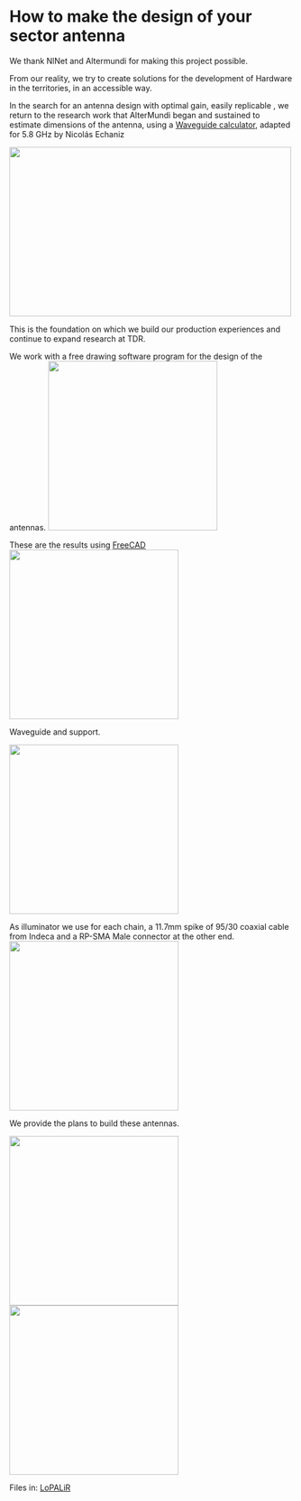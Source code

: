 <!--
SPDX-FileCopyrightText: 2023 Tecnología de Raíz <tecnologiaderaiz@disroot.org>

SPDX-License-Identifier: CC-BY-NC-4.0
-->

# How to make the design of your sector antenna

We thank NlNet and Altermundi for making this project possible. 

From our reality, we try to create solutions for the development of Hardware in the territories, in an accessible way.

In the search for an antenna design with optimal gain, easily replicable , we return to the research work that AlterMundi began and sustained to estimate dimensions of the antenna, using a [Waveguide calculator](https://github.com/TecnologiadeRaiz/LoPALiR/blob/6cfcefe5b7c623523bdbc38a3de3d6f52c728e81/circular_waveguide_tuneado.ods), adapted for 5.8 GHz by Nicolás Echaniz

<img src="https://i.imgur.com/q1iutf3.png" width="500" height="300">


This is the foundation on which we build our production experiences and continue to expand research at TDR.

We work with a free drawing software program for the design of the antennas.
<img src="https://i.imgur.com/94INyTn.jpg" height="300">

These are the results using [FreeCAD](https://www.freecadweb.org/downloads.php?lang=es_ES)
<img src="https://i.imgur.com/NYOZ9TS.jpg" height="300">


Waveguide and support.

<img src="https://i.imgur.com/zOvSDsL.jpg" height="300">

As illuminator we use for each chain, a 11.7mm spike of 95/30 coaxial cable from Indeca and a RP-SMA Male connector at the other end.
<img src="https://i.imgur.com/yNnzJKm.jpg" height="300">

We provide the plans to build these antennas.

<img src="https://i.imgur.com/PNygytb.png"  height="300">
<img src="https://i.imgur.com/aPSEXgN.png"  height="300">


Files in: <a href="https://github.com/TecnologiadeRaiz/LoPALiR">LoPALiR</a>
